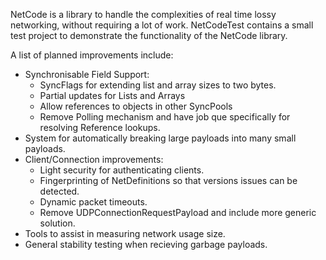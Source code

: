 NetCode is a library to handle the complexities of real time lossy networking, without requiring a lot of work.
NetCodeTest contains a small test project to demonstrate the functionality of the NetCode library.

A list of planned improvements include:
- Synchronisable Field Support:
  - SyncFlags for extending list and array sizes to two bytes.
  - Partial updates for Lists and Arrays
  - Allow references to objects in other SyncPools
  - Remove Polling mechanism and have job que specifically for resolving Reference lookups.
- System for automatically breaking large payloads into many small payloads.
- Client/Connection improvements:
  - Light security for authenticating clients.
  - Fingerprinting of NetDefinitions so that versions issues can be detected.
  - Dynamic packet timeouts.
  - Remove UDPConnectionRequestPayload and include more generic solution.
- Tools to assist in measuring network usage size.
- General stability testing when recieving garbage payloads.
